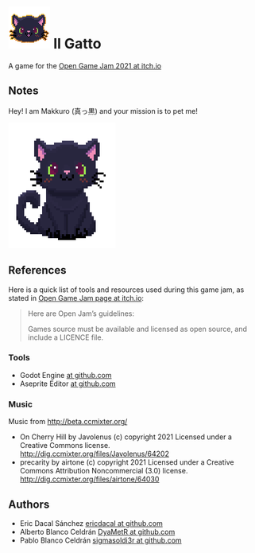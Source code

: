 # ![Makkuro's face](icon.png) Il Gatto

A game for the [Open Game Jam 2021 at itch.io][jam]

## Notes

Hey! I am Makkuro (真っ黒) and your mission is to pet me!

![Makkuro staring at you][makkurochi]

## References

Here is a quick list of tools and resources used during this game jam, as stated in [Open Game Jam page at itch.io][jam]:

> Here are Open Jam’s guidelines:
>
>    Games source must be available and licensed as open 
>    source, and include a LICENCE file. 

### Tools

 + Godot Engine [at github.com][godot]
 + Aseprite Editor [at github.com][aseprite]

### Music

Music from http://beta.ccmixter.org/

 + On Cherry Hill by Javolenus (c) copyright 2021 Licensed under a Creative Commons license. http://dig.ccmixter.org/files/Javolenus/64202
 + precarity by airtone (c) copyright 2021 Licensed under a Creative Commons Attribution Noncommercial  (3.0) license. http://dig.ccmixter.org/files/airtone/64030 

## Authors

 + Eric Dacal Sánchez [ericdacal at github.com][dacal]
 + Alberto Blanco Celdrán [DyaMetR at github.com][dyametr]
 + Pablo Blanco Celdrán [sigmasoldi3r at github.com][sigma]

<!-- Links -->
[jam]: https://itch.io/jam/open-jam-2021
[godot]: https://github.com/godotengine/godot#godot-engine
[aseprite]: https://github.com/aseprite/aseprite/#aseprite
[sigma]: https://github.com/sigmasoldi3r
[dacal]: https://github.com/ericdacal
[dyametr]: https://github.com/DyaMetR
[makkurochi]: assets/makkuro_comercial_anim_transparent.gif
